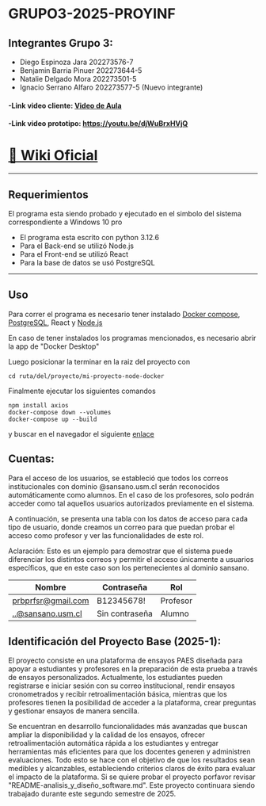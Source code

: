 # GRUPO3-2025-PROYINF
## Integrantes Grupo 3: <br>
* Diego Espinoza Jara 202273576-7 <br>
* Benjamin Barria Pinuer 202273644-5 <br>
* Natalie Delgado Mora 202273501-5 <br>
* Ignacio Serrano Alfaro 202273577-5 (Nuevo integrante)<br>
#### -Link video cliente: [Video de Aula](https://aula.usm.cl/pluginfile.php/6994529/mod_resource/content/1/video1943571039.mp4) <br>
#### -Link video prototipo: https://youtu.be/djWuBrxHVjQ
# [📘 Wiki Oficial](https://github.com/Itz-oji/GRUPO6-2025-PROYINF/wiki)


---
## Requerimientos
El programa esta siendo probado y ejecutado en el simbolo del sistema correspondiente a Windows 10 pro
- El programa esta escrito con python 3.12.6
- Para el Back-end se utilizó Node.js
- Para el Front-end se utilizó React
- Para la base de datos se usó PostgreSQL
---
## Uso
Para correr el programa es necesario tener instalado [Docker compose](https://docs.docker.com/compose/install/), [PostgreSQL](https://www.postgresql.org/download/), React y [Node.js](https://nodejs.org/es/)

En caso de tener instalados los programas mencionados, es necesario abrir la app de "Docker Desktop"

Luego posicionar la terminar en la raiz del proyecto con
```
cd ruta/del/proyecto/mi-proyecto-node-docker
```
Finalmente ejecutar los siguientes comandos
```
npm install axios
docker-compose down --volumes
docker-compose up --build
```

y buscar en el navegador el siguiente [enlace](http://localhost:5173/)


## Cuentas:  
Para el acceso de los usuarios, se estableció que todos los correos institucionales con dominio @sansano.usm.cl serán reconocidos automáticamente como alumnos. En el caso de los profesores, solo podrán acceder como tal aquellos usuarios autorizados previamente en el sistema.

A continuación, se presenta una tabla con los datos de acceso para cada tipo de usuario, donde creamos un correo para que puedan probar el acceso como profesor y ver las funcionalidades de este rol.

Aclaración: Esto es un ejemplo para demostrar que el sistema puede diferenciar los distintos correos y permitir el acceso únicamente a usuarios específicos, que en este caso son los pertenecientes al dominio sansano.

| Nombre | Contraseña | Rol |
|----------|----------|----------|
| prbprfsr@gmail.com   | B12345678!  | Profesor | 
| ..@sansano.usm.cl   | Sin contraseña  | Alumno | 


## Identificación del Proyecto Base (2025-1):
El proyecto consiste en una plataforma de ensayos PAES diseñada para apoyar a estudiantes y profesores en la preparación de esta prueba a través de ensayos personalizados. Actualmente, los estudiantes pueden registrarse e iniciar sesión con su correo institucional, rendir ensayos cronometrados y recibir retroalimentación básica, mientras que los profesores tienen la posibilidad de acceder a la plataforma, crear preguntas y gestionar ensayos de manera sencilla.

Se encuentran en desarrollo funcionalidades más avanzadas que buscan ampliar la disponibilidad y la calidad de los ensayos, ofrecer retroalimentación automática rápida a los estudiantes y entregar herramientas más eficientes para que los docentes generen y administren evaluaciones. Todo esto se hace con el objetivo de que los resultados sean medibles y alcanzables, estableciendo criterios claros de éxito para evaluar el impacto de la plataforma. Si se quiere probar el proyecto porfavor revisar "README-analisis_y_diseño_software.md". Este proyecto continuara siendo trabajado durante este segundo semestre de 2025.



